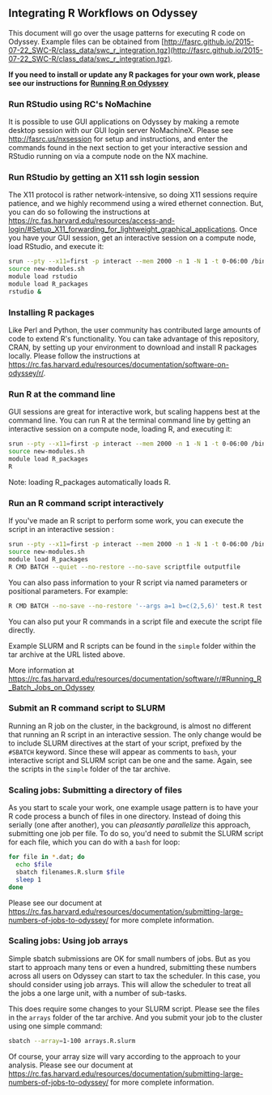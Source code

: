 ## Integrating R Workflows on Odyssey

This document will go over the usage patterns for executing R code on Odyssey. Example files can be obtained from [http://fasrc.github.io/2015-07-22_SWC-R/class_data/swc_r_integration.tgz](http://fasrc.github.io/2015-07-22_SWC-R/class_data/swc_r_integration.tgz).

**If you need to install or update any R packages for your own work, please see our instructions for [Running R on Odyssey](https://rc.fas.harvard.edu/resources/documentation/software/r/)**

### Run RStudio using RC's NoMachine
It is possible to use GUI applications on Odyssey by making a remote desktop session with our GUI login server NoMachineX. Please see http://fasrc.us/nxsession for setup and instructions, and enter the commands found in the next section to get your interactive session and RStudio running on via a compute node on the NX machine.

### Run RStudio by getting an X11 ssh login session
The X11 protocol is rather network-intensive, so doing X11 sessions require patience, and we highly recommend using a wired ethernet connection. But, you can do so following the instructions at https://rc.fas.harvard.edu/resources/access-and-login/#Setup_X11_forwarding_for_lightweight_graphical_applications. Once you have your GUI session, get an interactive session on a compute node, load RStudio, and execute it:

```bash
srun --pty --x11=first -p interact --mem 2000 -n 1 -N 1 -t 0-06:00 /bin/bash
source new-modules.sh
module load rstudio
module load R_packages
rstudio &
```

### Installing R packages
Like Perl and Python, the user community has contributed large amounts of code to extend R's functionality. You can take advantage of this repository, CRAN, by setting up your environment to download and install R packages locally. Please follow the instructions at https://rc.fas.harvard.edu/resources/documentation/software-on-odyssey/r/.

### Run R at the command line
GUI sessions are great for interactive work, but scaling happens best at the command line. You can run R at the terminal command line by getting an interactive session on a compute node, loading R, and executing it:

```bash
srun --pty --x11=first -p interact --mem 2000 -n 1 -N 1 -t 0-06:00 /bin/bash
source new-modules.sh
module load R_packages
R
```

Note: loading R_packages automatically loads R.


### Run an R command script interactively
If you've made an R script to perform some work, you can execute the script in an interactive session :

```bash
srun --pty --x11=first -p interact --mem 2000 -n 1 -N 1 -t 0-06:00 /bin/bash
source new-modules.sh
module load R_packages
R CMD BATCH --quiet --no-restore --no-save scriptfile outputfile
```

You can also pass information to your R script via named parameters or positional parameters. For example:

```bash
R CMD BATCH --no-save --no-restore '--args a=1 b=c(2,5,6)' test.R test.out 
```
You can also put your R commands in a script file and execute the script file directly.

Example SLURM and R scripts can be found in the `simple` folder within the tar archive at the URL listed above.

More information at https://rc.fas.harvard.edu/resources/documentation/software/r/#Running_R_Batch_Jobs_on_Odyssey


### Submit an R command script to SLURM
Running an R job on the cluster, in the background, is almost no different that running an R script in an interactive session. The only change would be to include SLURM directives at the start of your script, prefixed by the `#SBATCH` keyword. Since these will appear as comments to `bash`, your interactive script and SLURM script can be one and the same. Again, see the scripts in the `simple` folder of the tar archive.

### Scaling jobs: Submitting a directory of files
As you start to scale your work, one example usage pattern is to have your R code process a bunch of files in one directory. Instead of doing this serially (one after another), you can *pleasantly parallelize* this approach, submitting one job per file. To do so, you'd need to submit the SLURM script for each file, which you can do with a `bash` for loop:

```bash
for file in *.dat; do
  echo $file
  sbatch filenames.R.slurm $file
  sleep 1
done
```

Please see our document at https://rc.fas.harvard.edu/resources/documentation/submitting-large-numbers-of-jobs-to-odyssey/ for more complete information.

### Scaling jobs: Using job arrays

Simple sbatch submissions are OK for small numbers of jobs. But as you start to approach many tens or even a hundred, submitting these numbers across all users on Odyssey can start to tax the scheduler. In this case, you should consider using job arrays. This will allow the scheduler to treat all the jobs a one large unit, with a number of sub-tasks.

This does require some changes to your SLURM script. Please see the files in the `arrays` folder of the tar archive. And you submit your job to the cluster using one simple command:

```bash
sbatch --array=1-100 arrays.R.slurm
```

Of course, your array size will vary according to the approach to your analysis. Please see our document at https://rc.fas.harvard.edu/resources/documentation/submitting-large-numbers-of-jobs-to-odyssey/ for more complete information.

